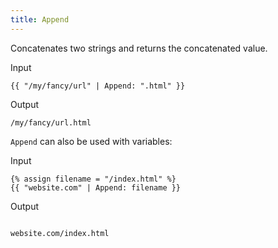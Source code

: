```yaml
---
title: Append
---
```


Concatenates two strings and returns the concatenated value.

Input
```liquid
{{ "/my/fancy/url" | Append: ".html" }}
```

Output
```text
/my/fancy/url.html
```

`Append` can also be used with variables:

Input
```liquid
{% assign filename = "/index.html" %}
{{ "website.com" | Append: filename }}
```

Output
```text

website.com/index.html
```
